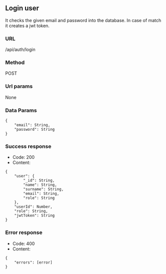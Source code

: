 ## Login user

It checks the given email and password into the database.
In case of match it creates a jwt token.

### URL

/api/auth/login

### Method

POST

### Url params

None

### Data Params
```
{
    "email": String,
    "password": String
}
```
### Success response
- Code: 200
- Content:
```
{
    "user": {
        "_id": String,
        "name": String,
        "surname": String,
        "email": String,
        "role": String
    },
    "userId": Number,
    "role": String,
    "jwtToken": String
}
```

### Error response
- Code: 400
- Content:
```
{
    "errors": [error]
}
```
